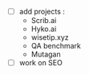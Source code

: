 - [ ] add projects :
  - Scrib.ai
  - Hyko.ai
  - wisetip.xyz
  - QA benchmark
  - Mutagan
- [ ] work on SEO
